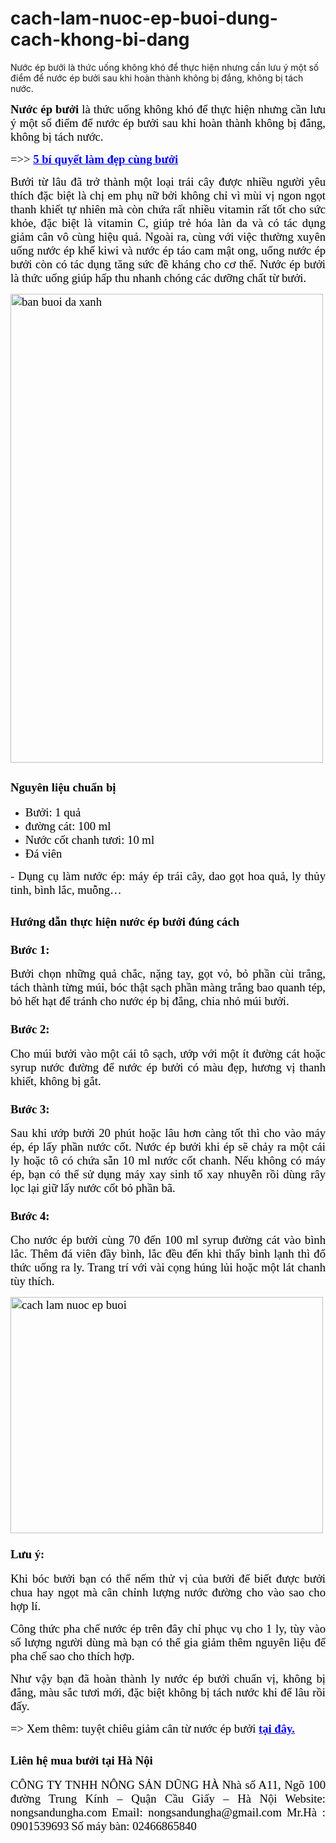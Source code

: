 # cach-lam-nuoc-ep-buoi-dung-cach-khong-bi-dang
Nước ép bưởi là thức uống không khó để thực hiện nhưng cần lưu ý một số điểm để nước ép bưởi sau khi hoàn thành không bị đắng, không bị tách nước.
<p style="text-align: justify;"><span style="color: #000000; font-family: 'times new roman', times, serif; font-size: 14pt;"><strong>Nước ép bưởi</strong> là thức uống không khó để thực hiện nhưng cần lưu ý một số điểm để nước ép bưởi sau khi hoàn thành không bị đắng, không bị tách nước. </span></p>
<p style="text-align: justify;"><span style="color: #000000; font-family: 'times new roman', times, serif; font-size: 14pt;">=&gt;&gt; <strong><span style="color: #0000ff;"><a style="color: #0000ff;" href="https://www.linkedin.com/pulse/5-b%C3%AD-quy%E1%BA%BFt-l%C3%A0m-%C4%91%E1%BA%B9p-c%C3%B9ng-b%C6%B0%E1%BB%9Fi-dung-ha/?published=t">5 bí quyết làm đẹp cùng bưởi</a></span></strong></span></p>
<p style="text-align: justify;"><span style="color: #000000; font-family: 'times new roman', times, serif; font-size: 14pt;">Bưởi từ lâu đã trở thành một loại trái cây được nhiều người yêu thích đặc biệt là chị em phụ nữ bởi không chỉ vì mùi vị ngon ngọt thanh khiết tự nhiên mà còn chứa rất nhiều vitamin rất tốt cho sức khỏe, đặc biệt là vitamin C, giúp trẻ hóa làn da và có tác dụng giảm cân vô cùng hiệu quả. Ngoài ra, cùng với việc thường xuyên uống nước ép khế kiwi và nước ép táo cam mật ong, uống nước ép bưởi còn có tác dụng tăng sức đề kháng cho cơ thể. Nước ép bưởi là thức uống giúp hấp thu nhanh chóng các dưỡng chất từ bưởi.</span></p>
<p style="text-align: justify;"><span style="color: #000000; font-family: 'times new roman', times, serif; font-size: 14pt;"><img class="aligncenter wp-image-13197" src="https://nongsandungha.com/wp-content/uploads/2018/08/IMG_9185-e1533281003279.jpg" alt="ban buoi da xanh" width="500" height="750" /></span></p>

<h2 style="text-align: justify;"><span style="color: #000000; font-family: 'times new roman', times, serif; font-size: 14pt;"><strong>Nguyên liệu chuẩn bị</strong></span></h2>
<ul>
 	<li style="text-align: justify;"><span style="color: #000000; font-family: 'times new roman', times, serif; font-size: 14pt;">Bưởi: 1 quả</span></li>
 	<li style="text-align: justify;"><span style="font-family: 'times new roman', times, serif; font-size: 14pt; color: #000000;">đường cát: 100 ml</span></li>
 	<li style="text-align: justify;"><span style="font-family: 'times new roman', times, serif; font-size: 14pt; color: #000000;">Nước cốt chanh tươi: 10 ml</span></li>
 	<li style="text-align: justify;"><span style="font-family: 'times new roman', times, serif; font-size: 14pt; color: #000000;"> Đá viên</span></li>
</ul>
<p style="text-align: justify;"><span style="color: #000000; font-family: 'times new roman', times, serif; font-size: 14pt;">- Dụng cụ làm nước ép: máy ép trái cây, dao gọt hoa quả, ly thủy tinh, bình lắc, muỗng…</span></p>

<h2 style="text-align: justify;"><span style="color: #000000; font-family: 'times new roman', times, serif; font-size: 14pt;"><strong>Hướng dẫn thực hiện nước ép bưởi đúng cách</strong></span></h2>
<h3 style="text-align: justify;"><span style="color: #000000; font-family: 'times new roman', times, serif; font-size: 14pt;"><strong>Bước 1: </strong></span></h3>
<p style="text-align: justify;"><span style="color: #000000; font-family: 'times new roman', times, serif; font-size: 14pt;">Bưởi chọn những quả chắc, nặng tay, gọt vỏ, bỏ phần cùi trắng, tách thành từng múi, bóc thật sạch phần màng trắng bao quanh tép, bỏ hết hạt để tránh cho nước ép bị đắng, chia nhỏ múi bưởi.</span></p>

<h3 style="text-align: justify;"><span style="color: #000000; font-family: 'times new roman', times, serif; font-size: 14pt;"><strong>Bước 2:</strong></span></h3>
<p style="text-align: justify;"><span style="color: #000000; font-family: 'times new roman', times, serif; font-size: 14pt;"> Cho múi bưởi vào một cái tô sạch, ướp với một ít đường cát hoặc syrup nước đường để nước ép bưởi có màu đẹp, hương vị thanh khiết, không bị gắt.</span></p>

<h3 style="text-align: justify;"><span style="color: #000000; font-family: 'times new roman', times, serif; font-size: 14pt;"><strong>Bước 3: </strong></span></h3>
<p style="text-align: justify;"><span style="color: #000000; font-family: 'times new roman', times, serif; font-size: 14pt;">Sau khi ướp bưởi 20 phút hoặc lâu hơn càng tốt thì cho vào máy ép, ép lấy phần nước cốt. Nước ép bưởi khi ép sẽ chảy ra một cái ly hoặc tô có chứa sẵn 10 ml nước cốt chanh. Nếu không có máy ép, bạn có thể sử dụng máy xay sinh tố xay nhuyễn rồi dùng rây lọc lại giữ lấy nước cốt bỏ phần bã.</span></p>

<h3 style="text-align: justify;"><span style="color: #000000; font-family: 'times new roman', times, serif; font-size: 14pt;"><strong>Bước 4: </strong></span></h3>
<p style="text-align: justify;"><span style="color: #000000; font-family: 'times new roman', times, serif; font-size: 14pt;">Cho nước ép bưởi cùng 70 đến 100 ml syrup đường cát vào bình lắc. Thêm đá viên đầy bình, lắc đều đến khi thấy bình lạnh thì đổ thức uống ra ly. Trang trí với vài cọng húng lủi hoặc một lát chanh tùy thích.</span></p>
<p style="text-align: justify;"><span style="color: #000000; font-family: 'times new roman', times, serif; font-size: 14pt;"><img class="aligncenter wp-image-13198" src="https://nongsandungha.com/wp-content/uploads/2018/08/cach-lam-nuoc-ep-buoi.jpg" alt="cach lam nuoc ep buoi" width="500" height="378" /></span></p>

<h3 style="text-align: justify;"><span style="color: #000000; font-family: 'times new roman', times, serif; font-size: 14pt;"><strong>Lưu ý:</strong></span></h3>
<p style="text-align: justify;"><span style="color: #000000; font-family: 'times new roman', times, serif; font-size: 14pt;">Khi bóc bưởi bạn có thể nếm thử vị của bưởi để biết được bưởi chua hay ngọt mà cân chỉnh lượng nước đường cho vào sao cho hợp lí.</span></p>
<p style="text-align: justify;"><span style="color: #000000; font-family: 'times new roman', times, serif; font-size: 14pt;">Công thức pha chế nước ép trên đây chỉ phục vụ cho 1 ly, tùy vào số lượng người dùng mà bạn có thể gia giảm thêm nguyên liệu để pha chế sao cho thích hợp.</span></p>
<p style="text-align: justify;"><span style="color: #000000; font-family: 'times new roman', times, serif; font-size: 14pt;">Như vậy bạn đã hoàn thành ly nước ép bưởi chuẩn vị, không bị đắng, màu sắc tươi mới, đặc biệt không bị tách nước khi để lâu rồi đấy. </span></p>
<p style="text-align: justify;"><span style="color: #000000; font-family: 'times new roman', times, serif; font-size: 14pt;">=&gt; Xem thêm: tuyệt chiêu giảm cân từ nước ép bưởi <span style="color: #0000ff;"><a style="color: #0000ff;" href="https://medium.com/@nongsandungha/tuy%E1%BB%87t-chi%C3%AAu-gi%E1%BA%A3m-c%C3%A2n-t%E1%BB%AB-n%C6%B0%E1%BB%9Bc-%C3%A9p-b%C6%B0%E1%BB%9Fi-530f01df6ec1"><strong>tại đây.</strong></a></span></span></p>

<h2 style="text-align: justify;"><span style="color: #000000; font-family: 'times new roman', times, serif; font-size: 14pt;"><strong>Liên hệ mua bưởi tại Hà Nội</strong></span></h2>
<p style="text-align: justify;"><span style="color: #000000; font-family: 'times new roman', times, serif; font-size: 14pt;">CÔNG TY TNHH NÔNG SẢN DŨNG HÀ</span>
<span style="color: #000000; font-family: 'times new roman', times, serif; font-size: 14pt;">Nhà số A11, Ngõ 100 đường Trung Kính – Quận Cầu Giấy – Hà Nội</span>
<span style="color: #000000; font-family: 'times new roman', times, serif; font-size: 14pt;">Website: nongsandungha.com</span>
<span style="color: #000000; font-family: 'times new roman', times, serif; font-size: 14pt;">Email: nongsandungha@gmail.com</span>
<span style="color: #000000; font-family: 'times new roman', times, serif; font-size: 14pt;">Mr.Hà : 0901539693</span>
<span style="color: #000000; font-family: 'times new roman', times, serif; font-size: 14pt;">Số máy bàn: 02466865840</span></p>
